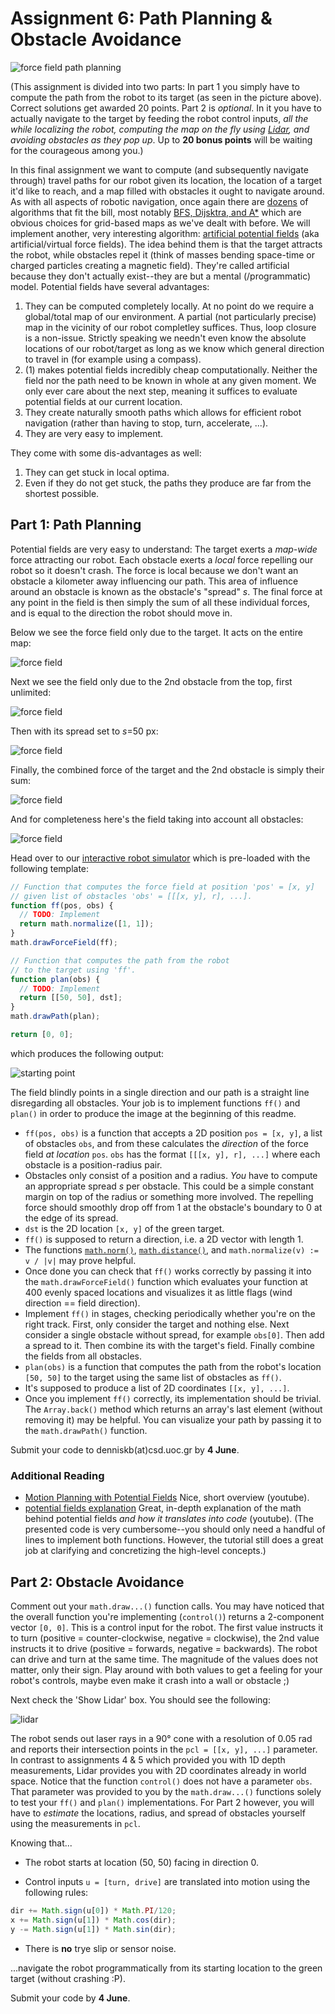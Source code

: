 # Assignment 6: Path Planning & Obstacle Avoidance

![force field path planning](cover.png)

(This assignment is divided into two parts: In part 1 you simply have to compute the path from the robot to its target (as seen in the picture above). Correct solutions get awarded 20 points. Part 2 is *optional*. In it you have to actually navigate to the target by feeding the robot control inputs, *all the while localizing the robot, computing the map on the fly using [Lidar](https://en.wikipedia.org/wiki/Lidar), and avoiding obstacles as they pop up*. Up to **20 bonus points** will be waiting for the courageous among you.)

In this final assignment we want to compute (and subsequently navigate through) travel paths for our robot given its location, the location of a target it'd like to reach, and a map filled with obstacles it ought to navigate around. As with all aspects of robotic navigation, once again there are [dozens](https://en.wikipedia.org/wiki/Motion_planning) of algorithms that fit the bill, most notably [BFS, Dijsktra, and A*](https://www.redblobgames.com/pathfinding/a-star/introduction.html) which are obvious choices for grid-based maps as we've dealt with before. We will implement another, very interesting algorithm: [artificial potential fields](https://en.wikipedia.org/wiki/Motion_planning#Artificial_potential_fields) (aka artificial/virtual force fields). The idea behind them is that the target attracts the robot, while obstacles repel it (think of masses bending space-time or charged particles creating a magnetic field). They're called artificial because they don't actually exist--they are but a mental (/programmatic) model. Potential fields have several advantages:

1. They can be computed completely locally. At no point do we require a global/total map of our environment. A partial (not particularly precise) map in the vicinity of our robot completley suffices. Thus, loop closure is a non-issue. Strictly speaking we needn't even know the absolute locations of our robot/target as long as we know which general direction to travel in (for example using a compass).
2. (1) makes potential fields incredibly cheap computationally. Neither the field nor the path need to be known in whole at any given moment. We only ever care about the next step, meaning it suffices to evaluate potential fields at our current location.
3. They create naturally smooth paths which allows for efficient robot navigation (rather than having to stop, turn, accelerate, ...).
4. They are very easy to implement.

They come with some dis-advantages as well:

1. They can get stuck in local optima.
2. Even if they do not get stuck, the paths they produce are far from the shortest possible.

## Part 1: Path Planning
Potential fields are very easy to understand: The target exerts a *map-wide* force attracting our robot. Each obstacle exerts a *local* force repelling our robot so it doesn't crash. The force is local because we don't want an obstacle a kilometer away influencing our path. This area of influence around an obstacle is known as the obstacle's "spread" *s*. The final force at any point in the field is then simply the sum of all these individual forces, and is equal to the direction the robot should move in.

Below we see the force field only due to the target. It acts on the entire map:

![force field](field_target.png)

Next we see the field only due to the 2nd obstacle from the top, first unlimited:

![force field](field_obsinf.png)

Then with its spread set to *s*=50 px:

![force field](field_obs.png)

Finally, the combined force of the target and the 2nd obstacle is simply their sum:

![force field](field_1obs.png)

And for completeness here's the field taking into account all obstacles:

![force field](field_allobs.png)

Head over to our [interactive robot simulator](http://denniskb.github.io/hy475/assign6/) which is pre-loaded with the following template:

```javascript
// Function that computes the force field at position 'pos' = [x, y]
// given list of obstacles 'obs' = [[[x, y], r], ...].
function ff(pos, obs) {
  // TODO: Implement
  return math.normalize([1, 1]);
}
math.drawForceField(ff);

// Function that computes the path from the robot
// to the target using 'ff'.
function plan(obs) {
  // TODO: Implement
  return [[50, 50], dst];
}
math.drawPath(plan);

return [0, 0];
```

which produces the following output:

![starting point](template.png)

The field blindly points in a single direction and our path is a straight line disregarding all obstacles. Your job is to implement functions `ff()` and `plan()` in order to produce the image at the beginning of this readme.

- `ff(pos, obs)` is a function that accepts a 2D position `pos = [x, y]`, a list of obstacles `obs`, and from these calculates the *direction* of the force field *at location* `pos`. `obs` has the format `[[[x, y], r], ...]` where each obstacle is a position-radius pair.
- Obstacles only consist of a position and a radius. *You* have to compute an appropriate spread *s* per obstacle. This could be a simple constant margin on top of the radius or something more involved. The repelling force should smoothly drop off from 1 at the obstacle's boundary to 0 at the edge of its spread.
- `dst` is the 2D location `[x, y]` of the green target.
- `ff()` is supposed to return a direction, i.e. a 2D vector with length 1.
- The functions [`math.norm()`](https://mathjs.org/docs/reference/functions/norm.html), [`math.distance()`](https://mathjs.org/docs/reference/functions/distance.html), and `math.normalize(v) := v / |v|` may prove helpful.
- Once done you can check that `ff()` works correctly by passing it into the `math.drawForceField()` function which evaluates your function at 400 evenly spaced locations and visualizes it as little flags (wind direction == field direction).
- Implement `ff()` in stages, checking periodically whether you're on the right track. First, only consider the target and nothing else. Next consider a single obstacle without spread, for example `obs[0]`. Then add a spread to it. Then combine its with the target's field. Finally combine the fields from all obstacles.
- `plan(obs)` is a function that computes the path from the robot's location `[50, 50]` to the target using the same list of obstacles as `ff()`.
- It's supposed to produce a list of 2D coordinates `[[x, y], ...]`.
- Once you implement `ff()` correctly, its implementation should be trivial. The `Array.back()` method which returns an array's last element (without removing it) may be helpful. You can visualize your path by passing it to the `math.drawPath()` function.

Submit your code to denniskb(at)csd.uoc.gr by **4 June**.

### Additional Reading
- [Motion Planning with Potential Fields](https://www.youtube.com/watch?v=3PYWezYama0) Nice, short overview (youtube).
- [potential fields explanation](https://www.youtube.com/watch?v=omqTgNCXfbQ) Great, in-depth explanation of the math behind potential fields *and how it translates into code* (youtube). (The presented code is very cumbersome--you should only need a handful of lines to implement both functions. However, the tutorial still does a great job at clarifying and concretizing the high-level concepts.)

## Part 2: Obstacle Avoidance
Comment out your `math.draw...()` function calls. You may have noticed that the overall function you're implementing (`control()`) returns a 2-component vector `[0, 0]`. This is a control input for the robot. The first value instructs it to turn (positive = counter-clockwise, negative = clockwise), the 2nd value instructs it to drive (positive = forwards, negative = backwards). The robot can drive and turn at the same time. The magnitude of the values does not matter, only their sign. Play around with both values to get a feeling for your robot's controls, maybe even make it crash into a wall or obstacle ;)

Next check the 'Show Lidar' box. You should see the following:

![lidar](lidar.png)

The robot sends out laser rays in a 90&deg; cone with a resolution of 0.05 rad and reports their intersection points in the `pcl = [[x, y], ...]` parameter. In contrast to assignments 4 & 5 which provided you with 1D depth measurements, Lidar provides you with 2D coordinates already in world space. Notice that the function `control()` does not have a parameter `obs`. That parameter was provided to you by the `math.draw...()` functions solely to test your `ff()` and `plan()` implementations. For Part 2 however, you will have to *estimate* the locations, radius, and spread of obstacles yourself using the measurements in `pcl`.

Knowing that...

- The robot starts at location (50, 50) facing in direction 0.

- Control inputs `u = [turn, drive]` are translated into motion using the following rules:

```javascript
dir += Math.sign(u[0]) * Math.PI/120;
x += Math.sign(u[1]) * Math.cos(dir);
y -= Math.sign(u[1]) * Math.sin(dir);
```

- There is **no** trye slip or sensor noise.

...navigate the robot programmatically from its starting location to the green target (without crashing :P).

Submit your code by **4 June**.